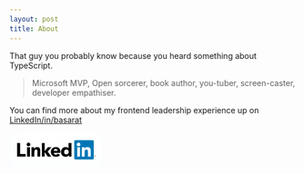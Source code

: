 ```yaml
---
layout: post
title: About
---
```


That guy you probably know because you heard something about TypeScript.

> Microsoft MVP, Open sorcerer, book author, you-tuber, screen-caster, developer empathiser.

You can find more about my frontend leadership experience up on [LinkedIn/in/basarat](https://linkedin.com/in/basarat)

<a href="https://linkedin.com/in/basarat"><img height="60px" src="/img/linkedin.png"/></a>

